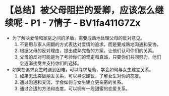 # 【总结】被父母阻拦的爱卿，应该怎么继续呢 - P1 - 7情子 - BV1fa411G7Zx

-   为了解决爱情和家庭之间的矛盾，需要成熟地处理父母的反对意见。
    1.  不要用与家人闹翻的方式表达对爱情的追求，而是要成熟地沟通和妥协。
    2.  根据父母的反对理由，提出成熟完备的方案，让他们认可你们的关系。
    3.  父母的反对可能是为了考验你们的坚定和真诚，只要你们共同努力，他们会逐渐接受并支持你们的选择。
-   如果在追求女生时遇到困难，可以寻求帮助，学会如何与女生建立关系。
    1.  如果无法突破朋友关系，可以寻求建议，了解女生对你的态度。
    2.  通过沟通和交流，学会如何与女生建立更亲密的关系。
    3.  通过合适的方法和态度，可以拥有一段甜蜜的恋爱关系。